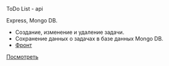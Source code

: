 ToDo List - api<br>

Express, Mongo DB.<br>

- Создание, изменение и удаление задачи.<br>
- Сохранение данных о задачах в базе данных Mongo DB.<br>
- <a href="https://github.com/romanver777/taskst-front" target="_blank">Фронт</a>

<a href="https://taskst.netlify.app" target="_blank">Посмотреть</a>
